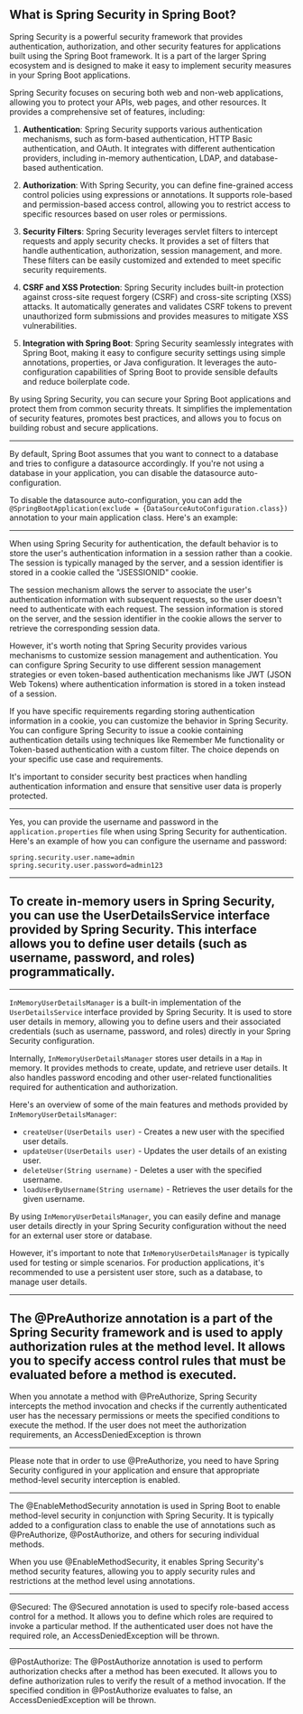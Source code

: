 ## What is Spring Security in Spring Boot?

Spring Security is a powerful security framework that provides authentication, authorization, and other security features for applications built using the Spring Boot framework. It is a part of the larger Spring ecosystem and is designed to make it easy to implement security measures in your Spring Boot applications.

Spring Security focuses on securing both web and non-web applications, allowing you to protect your APIs, web pages, and other resources. It provides a comprehensive set of features, including:

1. **Authentication**: Spring Security supports various authentication mechanisms, such as form-based authentication, HTTP Basic authentication, and OAuth. It integrates with different authentication providers, including in-memory authentication, LDAP, and database-based authentication.

2. **Authorization**: With Spring Security, you can define fine-grained access control policies using expressions or annotations. It supports role-based and permission-based access control, allowing you to restrict access to specific resources based on user roles or permissions.

3. **Security Filters**: Spring Security leverages servlet filters to intercept requests and apply security checks. It provides a set of filters that handle authentication, authorization, session management, and more. These filters can be easily customized and extended to meet specific security requirements.

4. **CSRF and XSS Protection**: Spring Security includes built-in protection against cross-site request forgery (CSRF) and cross-site scripting (XSS) attacks. It automatically generates and validates CSRF tokens to prevent unauthorized form submissions and provides measures to mitigate XSS vulnerabilities.

5. **Integration with Spring Boot**: Spring Security seamlessly integrates with Spring Boot, making it easy to configure security settings using simple annotations, properties, or Java configuration. It leverages the auto-configuration capabilities of Spring Boot to provide sensible defaults and reduce boilerplate code.

By using Spring Security, you can secure your Spring Boot applications and protect them from common security threats. It simplifies the implementation of security features, promotes best practices, and allows you to focus on building robust and secure applications.

---

By default, Spring Boot assumes that you want to connect to a database and tries to configure a datasource accordingly. If you're not using a database in your application, you can disable the datasource auto-configuration.

To disable the datasource auto-configuration, you can add the `@SpringBootApplication(exclude = {DataSourceAutoConfiguration.class})` annotation to your main application class. Here's an example:

---

When using Spring Security for authentication, the default behavior is to store the user's authentication information in a session rather than a cookie. The session is typically managed by the server, and a session identifier is stored in a cookie called the "JSESSIONID" cookie.

The session mechanism allows the server to associate the user's authentication information with subsequent requests, so the user doesn't need to authenticate with each request. The session information is stored on the server, and the session identifier in the cookie allows the server to retrieve the corresponding session data.

However, it's worth noting that Spring Security provides various mechanisms to customize session management and authentication. You can configure Spring Security to use different session management strategies or even token-based authentication mechanisms like JWT (JSON Web Tokens) where authentication information is stored in a token instead of a session.

If you have specific requirements regarding storing authentication information in a cookie, you can customize the behavior in Spring Security. You can configure Spring Security to issue a cookie containing authentication details using techniques like Remember Me functionality or Token-based authentication with a custom filter. The choice depends on your specific use case and requirements.

It's important to consider security best practices when handling authentication information and ensure that sensitive user data is properly protected.

---


Yes, you can provide the username and password in the `application.properties` file when using Spring Security for authentication. Here's an example of how you can configure the username and password:

```properties
spring.security.user.name=admin
spring.security.user.password=admin123

```

---

## To create in-memory users in Spring Security, you can use the UserDetailsService interface provided by Spring Security. This interface allows you to define user details (such as username, password, and roles) programmatically.

---

`InMemoryUserDetailsManager` is a built-in implementation of the `UserDetailsService` interface provided by Spring Security. It is used to store user details in memory, allowing you to define users and their associated credentials (such as username, password, and roles) directly in your Spring Security configuration.

Internally, `InMemoryUserDetailsManager` stores user details in a `Map` in memory. It provides methods to create, update, and retrieve user details. It also handles password encoding and other user-related functionalities required for authentication and authorization.

Here's an overview of some of the main features and methods provided by `InMemoryUserDetailsManager`:

- `createUser(UserDetails user)` - Creates a new user with the specified user details.
- `updateUser(UserDetails user)` - Updates the user details of an existing user.
- `deleteUser(String username)` - Deletes a user with the specified username.
- `loadUserByUsername(String username)` - Retrieves the user details for the given username.

By using `InMemoryUserDetailsManager`, you can easily define and manage user details directly in your Spring Security configuration without the need for an external user store or database.

However, it's important to note that `InMemoryUserDetailsManager` is typically used for testing or simple scenarios. For production applications, it's recommended to use a persistent user store, such as a database, to manage user details.

---

## The @PreAuthorize annotation is a part of the Spring Security framework and is used to apply authorization rules at the method level. It allows you to specify access control rules that must be evaluated before a method is executed.

When you annotate a method with @PreAuthorize, Spring Security intercepts the method invocation and checks if the currently authenticated user has the necessary permissions or meets the specified conditions to execute the method. If the user does not meet the authorization requirements, an AccessDeniedException is thrown

---

Please note that in order to use @PreAuthorize, you need to have Spring Security configured in your application and ensure that appropriate method-level security interception is enabled.

---

The @EnableMethodSecurity annotation is used in Spring Boot to enable method-level security in conjunction with Spring Security. It is typically added to a configuration class to enable the use of annotations such as @PreAuthorize, @PostAuthorize, and others for securing individual methods.

When you use @EnableMethodSecurity, it enables Spring Security's method security features, allowing you to apply security rules and restrictions at the method level using annotations.


---

@Secured: The @Secured annotation is used to specify role-based access control for a method. It allows you to define which roles are required to invoke a particular method. If the authenticated user does not have the required role, an AccessDeniedException will be thrown.

---

@PostAuthorize: The @PostAuthorize annotation is used to perform authorization checks after a method has been executed. It allows you to define authorization rules to verify the result of a method invocation. If the specified condition in @PostAuthorize evaluates to false, an AccessDeniedException will be thrown.
